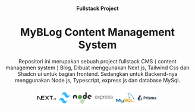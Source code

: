 <div align="center">
  <h4>Fullstack Project</h4>
  <h1>MyBLog Content Management System</h1>
  <p>Repositori ini merupakan sebuah project fullstack CMS ( content managemen system ) Blog, Dibuat menggunakan Next js, Tailwind Css dan Shadcn ui untuk bagian frontend. Sedangkan untuk Backend-nya menggunakan Node js, Typescript, express js dan database MySql.</p>
  <div>
    <img src="https://github.com/devicons/devicon/blob/master/icons/nextjs/nextjs-original-wordmark.svg" title="Next Js" alt="Next js" width="50" height="50"/>&nbsp;
    <img src="https://github.com/devicons/devicon/blob/master/icons/tailwindcss/tailwindcss-original.svg" title="Next Js" alt="Next js" width="30" height="50"/>&nbsp;
    <img src="https://github.com/devicons/devicon/blob/master/icons/nodejs/nodejs-original-wordmark.svg" title="node js" alt="node js" width="50" height="50"/>&nbsp;
    <img src="https://github.com/devicons/devicon/blob/master/icons/express/express-original-wordmark.svg" title="express js" alt="express js" width="50" height="50"/>&nbsp;
    <img src="https://github.com/devicons/devicon/blob/master/icons/mysql/mysql-original-wordmark.svg" title="my sql db" alt="mySql" width="50" height="50"/>&nbsp;
    <img src="https://github.com/devicons/devicon/blob/master/icons/prisma/prisma-original-wordmark.svg" title="prisma" alt="prisma" width="50" height="50"/>&nbsp;
</div>
</div>
